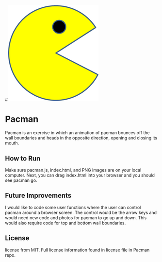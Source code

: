 #<img src="PacMan1.png" width="300px"/>

# Pacman
Pacman is an exercise in which an animation of pacman bounces off the wall boundaries and heads in the opposite direction, opening and closing its mouth.
## How to Run
Make sure pacman.js, index.html, and PNG images are on your local computer. Next, you can drag index.html into your browser and you should see pacman go.
## Future Improvements
I would like to code some user functions where the user can control pacman around a browser screen. The control would be the arrow keys and would need new code and photos for pacman to go up and down. This would also require code for top and bottom wall boundaries.
## License
license from MIT. Full license information found in license file in Pacman repo.

